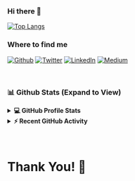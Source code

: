 ### Hi there 👋

<!--
**ramanjaneya-karnati/ramanjaneya-karnati** is a ✨ _special_ ✨ repository because its `README.md` (this file) appears on your GitHub profile.

Here are some ideas to get you started:

- 🔭 I’m currently working on ...
- 🌱 I’m currently learning ...
- 👯 I’m looking to collaborate on ...
- 🤔 I’m looking for help with ...
- 💬 Ask me about ...
- 📫 How to reach me: ...
- 😄 Pronouns: ...
- ⚡ Fun fact: ...
-->
[![Top Langs](https://github-readme-stats.vercel.app/api/top-langs/?username=ramanjaneya-karnati)](https://github.com/ramanjaneya-karnati/)

<h3>Where to find me</h3>
<p><a href="https://github.com/ramanjaneya-karnati" target="_blank"><img alt="Github" src="https://img.shields.io/badge/GitHub-%2312100E.svg?&style=for-the-badge&logo=Github&logoColor=white" /></a> <a href="https://twitter.com/ramswdev" target="_blank"><img alt="Twitter" src="https://img.shields.io/badge/twitter-%231DA1F2.svg?&style=for-the-badge&logo=twitter&logoColor=white" /></a> <a href="https://www.linkedin.com/in/ramanjaneya-karnati" target="_blank"><img alt="LinkedIn" src="https://img.shields.io/badge/linkedin-%230077B5.svg?&style=for-the-badge&logo=linkedin&logoColor=white" /></a> <a href="https://ramanjaneya.dev/blog" target="_blank"><img alt="Medium" src="https://img.shields.io/badge/medium-%2312100E.svg?&style=for-the-badge&logo=medium&logoColor=white" /></a>
</p>
<br/>

### 📊 Github Stats (Expand to View) 


<details> 
  <summary><b>💻 GitHub Profile Stats</b></summary>
  <br/>
  <p align="center">
    <a href="https://github.com/anuraghazra/github-readme-stats"><img alt="Ramanjaneya's Github Stats" src="https://github-readme-stats.vercel.app/api?username=ramanjaneya-karnati&show_icons=true&count_private=true&theme=algolia" height="192px"/></a>
<br/>
  &nbsp;
	  <img src="https://github-readme-stats.vercel.app/api/top-langs?username=ramanjaneya-karnati&show_icons=true&locale=en&layout=compact&theme=algolia" alt="Ramanjaneya Karnati" height="192px"/>
  <br/>
  <b>Note:</b> Top languages is only a metric of the languages my public code consists of and doesn't reflect experience or skill level.
  </p>
</details>


<details>
  <summary><b>⚡ Recent GitHub Activity</b></summary>
  <br/>
   <a href="https://github.com/ramanjaneya-karnati"><img alt="Ramanjaneya's Activity Graph" src="https://activity-graph.herokuapp.com/graph?username=ramanjaneya-karnati&custom_title=Ramanjaneya%20Karnati's%20Contribution%20Graph&theme=react-dark" /></a>
  <br/>

</details>

<br/>
<Br>
<h1>Thank You! 🤵 </h1>
<Br>
